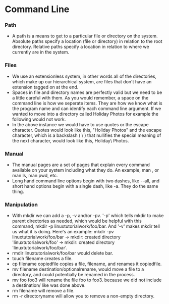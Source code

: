 # Command Line

### Path
- A path is a means to get to a particular file or directory on the system. Absolute paths specify a location (file or directory) in relation to the root directory. Relative paths specify a location in relation to where we currently are in the system.

### Files
- We use an extensionless system, in other words all of the directories, which make up our hierarchical system, are files that don't have an extension tagged on at the end.
- Spaces in file and directory names are perfectly valid but we need to be a little careful with them. As you would remember, a space on the command line is how we seperate items. They are how we know what is the program name and can identify each command line argument. If we wanted to move into a directory called Holiday Photos for example the following would not work.
- In the above instance we would have to use quotes or the escape character. Quotes would look like this, "Holiday Photos" and the escape character, which is a backslash ( \ ) that nullifies the special meaning of the next character, would look like this, Holiday\ Photos.

### Manual
- The manual pages are a set of pages that explain every command available on your system including what they do. An example, man <command>, or man ls, man pwd, etc.
- Long hand command line options begin with two dashes, like --all, and short hand options begin with a single dash, like -a. They do the same thing.

### Manipulation
- With mkdir we can add a -p, -v and/or -pv. '-p' which tells mkdir to make parent directories as needed, which would be helpful with this command, mkdir -p linuxtutorialwork/foo/bar. And '-v' makes mkdir tell us what it is doing. Here's an example: mkdir -pv linuxtutorialwork/foo/bar -> mkdir: created directory 'linuxtutorialwork/foo' -> mkdir: created directory 'linuxtutorialwork/foo/bar'.
- rmdir linuxtutorialwork/foo/bar would delete bar.
- touch filename creates a file.
- cp filename copiedfile copies a file, filename, and renames it copiedfile.
- mv filename destination/optionalrename, would move a file to a directory, and could potentially be renamed in the process.
- mv foo foo3 will rename the file foo to foo3. because we did not include a destination/ like was done above.
- rm filename will remove a file.
- rm -r directoryname will allow you to remove a non-empty directory.



